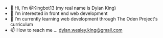 - 👋 Hi, I’m @Kingbot13 (my real name is Dylan King)
- 👀 I’m interested in front end web development
- 🌱 I’m currently learning web development through The Oden Project's curriculum
- 📫 How to reach me ... dylan.wesley.king@gmail.com

<!---
Kingbot13/Kingbot13 is a ✨ special ✨ repository because its `README.md` (this file) appears on your GitHub profile.
You can click the Preview link to take a look at your changes.
--->
